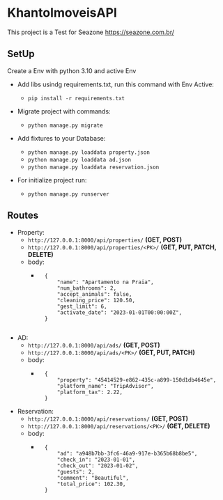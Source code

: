 # KhantoImoveisAPI
This project is a Test for Seazone https://seazone.com.br/


## SetUp
Create a Env with python 3.10 and active Env

- Add libs usindg requirements.txt, run this command with Env Active:
  - ```pip install -r requirements.txt```

- Migrate project with commands:
  - ```python manage.py migrate```

- Add fixtures to your Database:
  - ```python manage.py loaddata property.json```
  - ```python manage.py loaddata ad.json```
  - ```python manage.py loaddata reservation.json```

- For initialize project run:
  - ```python manage.py runserver```


## Routes

- Property:
  - ```http://127.0.0.1:8000/api/properties/``` **(GET, POST)**
  - ```http://127.0.0.1:8000/api/properties/<PK>/``` **(GET, PUT, PATCH, DELETE)**
  - body:
    - ```
        {
            "name": "Apartamento na Praia",
            "num_bathrooms": 2,
            "accept_animals": false,
            "cleaning_price": 120.50,
            "gest_limit": 6,
            "activate_date": "2023-01-01T00:00:00Z",
        }


- AD:
  - ```http://127.0.0.1:8000/api/ads/``` **(GET, POST)**
  - ```http://127.0.0.1:8000/api/ads/<PK>/``` **(GET, PUT, PATCH)**
  - body:
    - ```
        {
            "property": "45414529-e862-435c-a899-150d1db4645e",
            "platform_name": "TripAdvisor",
            "platform_tax": 2.22,
        }
- Reservation:
  - ```http://127.0.0.1:8000/api/reservations/``` **(GET, POST)**
  - ```http://127.0.0.1:8000/api/reservations/<PK>/``` **(GET, DELETE)**
  - body:
    - ```
        {
            "ad": "a948b7bb-3fc6-46a9-917e-b365b68b8be5",
            "check_in": "2023-01-01",
            "check_out": "2023-01-02",
            "guests": 2,
            "comment": "Beautiful",
            "total_price": 102.30,
        }

